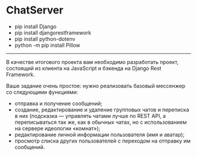 # ChatServer
* pip install Django
* pip install djangorestframework
* pip install python-dotenv
* python -m pip install Pillow
<hr>
В качестве итогового проекта вам необходимо разработать проект, состоящий из клиента на JavaScript и бэкенда на Django Rest Framework.

Ваше задание очень простое: нужно реализовать базовый мессенжер со следующими функциями:

* отправка и получение сообщений;
* создание, редактирование и удаление групповых чатов и переписка в них (подсказка — управлять чатами лучше по REST API, а переписываться так же, как в обычных чатах, но с использованием на сервере идеологии «комнат»);
* редактирование личной информации пользователя (имя и аватар);
* просмотр списка других пользователей с переходом на отправку им сообщений.
